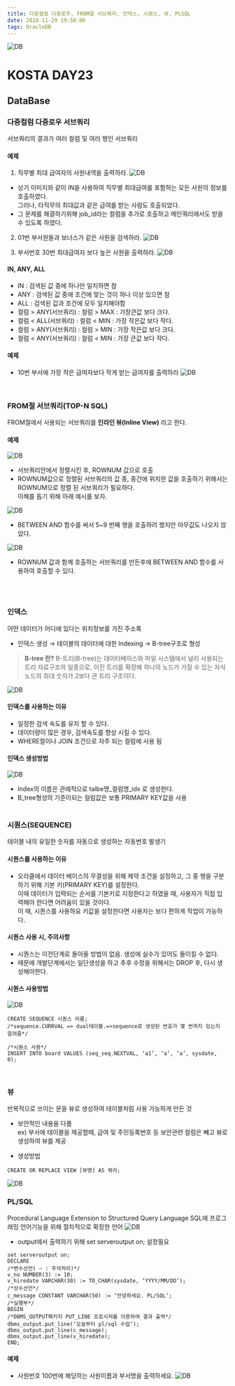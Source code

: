 ```yaml
---
title: 다중컬럼 다중로우, FROM절 서브쿼리, 인덱스, 시퀀스, 뷰, PLSQL
date: 2018-11-29 19:58:06
tags: OracleDB
---
```

![DB](/images/oracledb_logo.png)
# KOSTA DAY23
## DataBase

### 다중컬럼 다중로우 서브쿼리
서브쿼리의 결과가 여러 컬럼 및 여러 행인 서브쿼리

#### 예제
1. 직무별 최대 급여자의 사원내역을 출력하라.
![DB](/images/database/DB04-01.png)
- 상기 이미지와 같이 IN을 사용하여 직무별 최대급여를 포함하는 모든 사원의 정보를 호출하였다.   
그러나, 타직무의 최대값과 같은 급여를 받는 사람도 호출되었다.
- 그 문제를 해결하기위해 job_id라는 컬럼을 추가로 호출하고 메인쿼리에서도 받을 수 있도록 하였다.

2. 01번 부서원들과 보너스가 같은 사원을 검색하라.
![DB](/images/database/DB04-02.png)

3. 부서번호 30번 최대급여자 보다 높은 사원을 출력하라.
![DB](/images/database/DB04-03.png)

#### IN, ANY, ALL
- IN : 검색된 값 중에 하나만 일치하면 참
- ANY : 검색된 값 중에 조건에 맞는 것이 하나 이상 있으면 참
- ALL : 검색된 값과 조건에 모두 일치해야함
- 컬럼 > ANY(서브쿼리) : 컬럼 > MAX : 가장큰값 보다 크다.
- 컬럼 < ALL(서브쿼리) : 컬럼 < MIN : 가장 작은값 보다 작다.
- 컬럼 > ANY(서브쿼리) : 컬럼 > MIN : 가장 작은값 보다 크다.
- 컬럼 < ANY(서브쿼리) : 컬럼 < MIN : 가장 큰값 보다 작다.

#### 예제
- 10번 부서에 가장 작은 급여자보다 작게 받는 급여자를 출력하라
![DB](/images/database/DB04-04.png)
<br>

### FROM절 서브쿼리(TOP-N SQL)
FROM절에서 사용되는 서브쿼리를 **인라인 뷰(Inline View)** 라고 한다.

#### 예제
![DB](/images/database/DB04-05.png)
- 서브쿼리안에서 정렬시킨 후, ROWNUM 값으로 호출
- ROWNUM값으로 정렬된 서브쿼리의 값 중, 중간에 위치한 값을 호출하기 위해서는 ROWNUM으로 정렬 된 서브쿼리가 필요하다.   
이해를 돕기 위해 아래 예시를 보자.

![DB](/images/database/DB04-06.png)
- BETWEEN AND 함수를 써서 5~9 번째 행을 호출하려 했지만 아무값도 나오지 않았다.

![DB](/images/database/DB04-07.png)
- ROWNUM 값과 함께 호출하는 서브쿼리를 만든후에 BETWEEN AND 함수를 사용하여 호출할 수 있다.

<br><br>

### 인덱스
어떤 데이터가 어디에 있다는 위치정보를 가진 주소록

- 인덱스 생성 → 테이블의 데이터에 대한 Indexing → B-tree구조로 형성

> **B-tree 란?**
B-트리(B-tree)는 데이터베이스와 파일 시스템에서 널리 사용되는 트리 자료구조의 일종으로, 이진 트리를 확장해 하나의 노드가 가질 수 있는 자식 노드의 최대 숫자가 2보다 큰 트리 구조이다.

![DB](/images/database/DB04-08.png)

#### 인덱스를 사용하는 이유
- 일정한 검색 속도를 유지 할 수 있다.
- 데이터량이 많은 경우, 검색속도를 향상 시킬 수 있다.
- WHERE절이나 JOIN 조건으로 자주 되는 컬럼에 사용 됨

#### 인덱스 생성방법
![DB](/images/database/DB04-09.png)
- Index의 이름은 관례적으로 talbe명_컬럼명_idx 로 생성한다.
- B_tree형성의 기준이되는 컬럼값은 보통 PRIMARY KEY값을 사용
<br><br>

### 시퀀스(SEQUENCE)
테이블 내의 유일한 숫자를 자동으로 생성하는 자동번호 발생기

#### 시퀀스를 사용하는 이유
- 오라클에서 데이터 베이스의 무결성을 위해 제약 조건을 설정하고, 그 중 행을 구분하기 위해 기본 키(PRIMARY KEY)를 설정한다.    
이때 데이터가 입력되는 순서를 기본키로 지정한다고 하였을 때, 사용자가 직접 입력해야 한다면 어려움이 있을 것이다.    
이 때, 시퀀스를 사용하요 키값을 설정한다면 사용자는 보다 편하게 작업이 가능하다.

#### 시퀀스 사용 시, 주의사항
- 시퀀스는 이전단계로 돌아올 방법이 없음. 생성에 실수가 있어도 돌이킬 수 없다.
- 때문에 개발단계에서는 일단생성을 하고 추후 수정을 위해서는 DROP 후, 다시 생성해야한다.

#### 시퀀스 사용방법
![DB](/images/database/DB04-10.png)
```
CREATE SEQUENCE 시퀀스 이름;
/*sequence.CURRVAL => dual테이블.=>sequence로 생성된 번호가 몇 번까지 있는지 알려줌*/

/*시퀀스 사용*/
INSERT INTO board VALUES (seq_seq.NEXTVAL, ‘a1’, ‘a’, ‘a’, sysdate, 0);
```
<br>

### 뷰
반복적으로 쓰이는 문을 뷰로 생성하여 테이블처럼 사용 가능하게 만든 것

- 보안적인 내용을 다룸   
ex) 부서에 테이블을 제공할때, 급여 및 주민등록번호 등 보안관련 컬럼은 빼고 뷰로 생성하여 뷰를 제공

- 생성방법
```
CREATE OR REPLACE VIEW [뷰명] AS 쿼리;
```
![DB](/images/database/DB04-11.png)
<br>

### PL/SQL
Procedural Language Extension to Structured Query Language
SQL에 프로그래밍 언어기능을 위해 절차적으로 확장한 언어
![DB](/images/database/DB04-12.png)

- output에서 출력하기 위해 set serveroutput on; 설정필요

```
set serveroutput on;
DECLARE
/*변수선언( — : 주석처리)*/
v_no NUMBER(3) := 10;
v_hiredate VARCHAR(30) := TO_CHAR(sysdate, ‘YYYY/MM/DD’);
/*상수선언*/
c_message CONSTANT VARCHAR(50) := ‘안녕하세요. PL/SQL’;
/*실행부*/
BEGIN
/*DBMS_OUTPUT패키지 PUT_LINE 프로시저를 이용하여 결과 출력*/
dbms_output.put_line(‘오늘부터 pl/sql 수업’);
dbms_output.put_line(c_message);
dbms_output.put_line(v_hiredate);
END;
```

#### 예제
- 사원번호 100번에 해당하는 사원이름과 부서명을 출력하세요.
![DB](/images/database/DB04-13.png)
<br>
